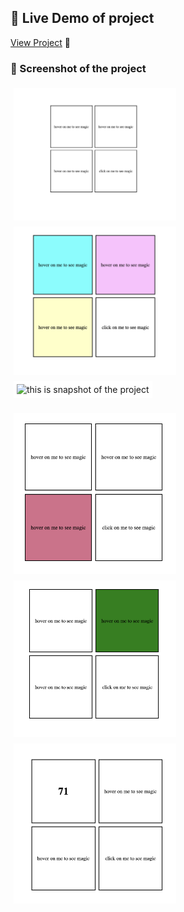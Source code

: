 ## 🔗 Live Demo of project 
[View Project](https://dulcet-biscotti-f6aa32.netlify.app/) 🚀

### 📸 Screenshot of the project

<p align="center">
  <div style="display:inline-block; background:white; padding:5px; margin:5px;">
    <img src="screenshot/ss1.png" alt="this is snapshot of the project" width="250"/>
  </div>
  <div style="display:inline-block; background:white; padding:5px; margin:5px;">
    <img src="screenshot/ss2.png" alt="this is snapshot of the project" width="250"/>
  </div>
  <div style="display:inline-block; background:white; padding:5px; margin:5px;">
    <img src="screenshot/ss3png" alt="this is snapshot of the project" width="250"/>
  </div>
</p>

<p align="center">
  <div style="display:inline-block; background:white; padding:5px; margin:5px;">
    <img src="screenshot/ss4.png" alt="this is snapshot of the project" width="250"/>
  </div>
  <div style="display:inline-block; background:white; padding:5px; margin:5px;">
    <img src="screenshot/ss5.png" alt="this is snapshot of the project" width="250"/>
  </div>
  <div style="display:inline-block; background:white; padding:5px; margin:5px;">
    <img src="screenshot/ss6.png" alt="this is snapshot of the project" width="250"/>
  </div>
</p>
